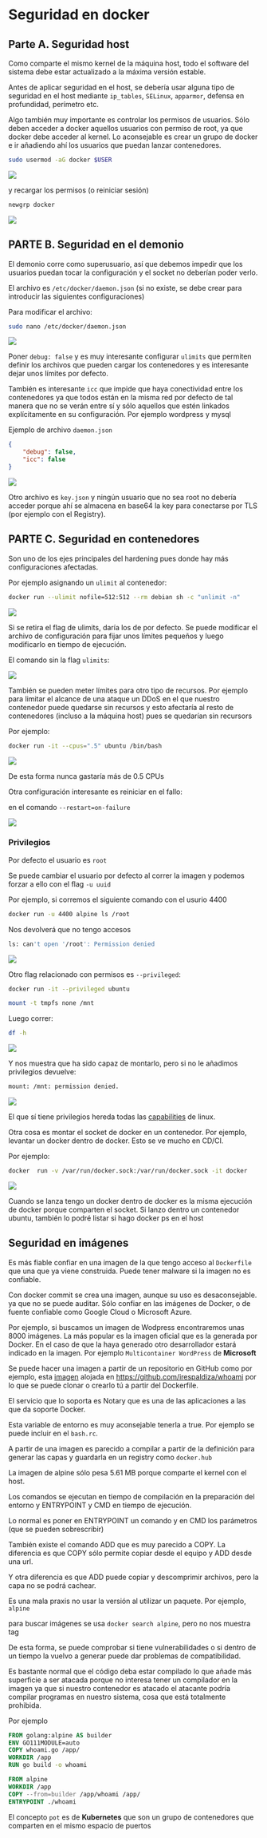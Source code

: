 # Seguridad en docker
## Parte A. Seguridad host
Como comparte el mismo kernel de la máquina host, todo el software del sistema debe estar actualizado a la máxima versión estable.

Antes de aplicar seguridad en el host, se debería usar alguna tipo de seguridad en el host mediante `ip_tables`, `SELinux`, `apparmor`, defensa en profundidad, perímetro etc.

Algo también muy importante es controlar los permisos de usuarios. Sólo deben acceder a docker aquellos usuarios con permiso de root, ya que docker debe acceder al kernel. Lo aconsejable es crear un grupo de docker e ir añadiendo ahí los usuarios que puedan lanzar contenedores.

```bash
sudo usermod -aG docker $USER
```

![](https://i.imgur.com/WoEgjqM.png)

y recargar los permisos (o reiniciar sesión)

```bash
newgrp docker
```

![](https://i.imgur.com/51ghkWD.png)

## PARTE B. Seguridad en el demonio
El demonio corre como superusuario, así que debemos impedir que los usuarios puedan tocar la configuración y el socket no deberían poder verlo.

El archivo es `/etc/docker/daemon.json` (si no existe, se debe crear para introducir las siguientes configuraciones)

Para modificar el archivo:
```bash
sudo nano /etc/docker/daemon.json
```

![](https://i.imgur.com/S2T6X2X.png)

Poner `debug: false` y es muy interesante configurar `ulimits` que permiten definir los archivos que pueden cargar los contenedores y es interesante dejar unos límites por defecto.

También es interesante `icc` que impide que haya conectividad entre los contenedores ya que todos están en la misma red por defecto de tal manera que no se verán entre sí y sólo aquellos que estén linkados explícitamente en su configuración. Por ejemplo wordpress y mysql

Ejemplo de archivo `daemon.json`

```json
{
    "debug": false,
	"icc": false
}
```

![](https://i.imgur.com/rQ7K5J7.png)

Otro archivo es `key.json` y ningún usuario que no sea root no debería acceder porque ahí se almacena en base64 la key para conectarse por TLS (por ejemplo con el Registry).

## PARTE C. Seguridad en contenedores
Son uno de los ejes principales del hardening pues donde hay más configuraciones afectadas.

Por ejemplo asignando un `ulimit` al contenedor:

```bash
docker run --ulimit nofile=512:512 --rm debian sh -c "unlimit -n"
```

![](https://i.imgur.com/DVXMK1A.png)

Si se retira el flag de ulimits, daría los de por defecto. Se puede modificar el archivo de configuración para fijar unos límites pequeños y luego modificarlo en tiempo de ejecución.

El comando sin la flag `ulimits`:

![](https://i.imgur.com/1S3i2ip.png)

También se pueden meter límites para otro tipo de recursos. Por ejemplo para limitar el alcance de una ataque un DDoS en el que nuestro contenedor puede quedarse sin recursos y esto afectaría al resto de contenedores (incluso a la máquina host) pues se quedarían sin recursors

Por ejemplo:

```bash
docker run -it --cpus=".5" ubuntu /bin/bash
```

![](https://i.imgur.com/mx6ta2H.png)

De esta forma nunca gastaría más de 0.5 CPUs

Otra configuración interesante es reiniciar en el fallo:

en el comando `--restart=on-failure`

![](https://i.imgur.com/cDgIAVF.png)

### Privilegios

Por defecto el usuario es `root`

Se puede cambiar el usuario por defecto al correr la  imagen y podemos forzar a ello con el flag `-u uuid`

Por ejemplo, si corremos el siguiente comando con el usurio 4400 

```bash
docker run -u 4400 alpine ls /root
```

Nos devolverá que no tengo accesos

```bash
ls: can't open '/root': Permission denied
```

![](https://i.imgur.com/dvDesel.png)

Otro flag relacionado con permisos es `--privileged`:

```bash
docker run -it --privileged ubuntu
```

```bash
mount -t tmpfs none /mnt
```

Luego correr:

```bash
df -h
```

![](https://i.imgur.com/nd8ws2e.png)

Y nos muestra que ha sido capaz de montarlo, pero si no le añadimos privilegios devuelve:

```bash
mount: /mnt: permission denied.
```

![](https://i.imgur.com/XZCxcKl.png)

El que sí tiene privilegios hereda todas las [capabilities](https://www.incibe-cert.es/blog/linux-capabilities) de linux.

Otra cosa es montar el socket de docker en un contenedor. Por ejemplo, levantar un docker dentro de docker. Esto se ve mucho en CD/CI.

Por ejemplo:

```bash
docker  run -v /var/run/docker.sock:/var/run/docker.sock -it docker
```

![](https://i.imgur.com/KHCjCvB.png)

Cuando se lanza tengo un docker dentro de docker es la misma ejecución de docker porque comparten el socket. Si lanzo dentro un contenedor ubuntu, también lo podré listar si hago docker ps en el host

## Seguridad en imágenes

Es más fiable confiar en una imagen de la que tengo acceso al `Dockerfile` que una que ya viene construida. Puede tener malware si la imagen no es confiable.

Con docker commit se crea una imagen, aunque su uso es desaconsejable. ya que no se puede auditar. Sólo confiar en las imágenes de Docker, o de fuente confiable como Google Cloud o Microsoft Azure.

Por ejemplo, si buscamos un imagen de Wodpress encontraremos unas 8000 imágenes. La más popular es la imagen oficial que es la generada por Docker. En el caso de que la haya generado otro desarrollador estará indicado en la imagen. Por ejemplo `Multicontainer WordPress` de **Microsoft**

Se puede hacer una imagen a partir de un repositorio en GitHub como por ejemplo, esta [imagen](https://hub.docker.com/r/irespaldiza/whoami) alojada en https://github.com/irespaldiza/whoami por lo que se puede clonar o crearlo tú a partir del Dockerfile.

El servicio que lo soporta es Notary que es una de las aplicaciones a las que da soporte Docker.

Esta variable de entorno es muy aconsejable tenerla a true. Por ejemplo se puede incluir en el `bash.rc`.

A partir de una imagen es parecido a compilar a partir de la definición para generar las capas y guardarla en un registry como `docker.hub`

La imagen de alpine sólo pesa  5.61 MB porque comparte el kernel con el host.

Los comandos se ejecutan en tiempo de compilación en la preparación del entorno y ENTRYPOINT y CMD en tiempo de ejecución.

Lo normal es poner en ENTRYPOINT un comando y en CMD los parámetros (que se pueden sobrescribir)

También existe el comando ADD que es muy parecido a COPY. La diferencia es que COPY sólo permite copiar desde el equipo y ADD desde una url.

Y otra diferencia es que ADD puede copiar y descomprimir archivos, pero la capa no se podrá cachear.

Es una mala praxis no usar la versión al utilizar un paquete. Por ejemplo, `alpine`

para buscar imágenes se usa `docker search alpine`, pero no nos muestra tag

De esta forma, se puede comprobar si tiene vulnerabilidades o si dentro de un tiempo la vuelvo a generar puede dar problemas de compatibilidad.

Es  bastante normal que el código deba estar compilado lo que añade más superficie a ser atacada porque no interesa tener un compilador en la imagen ya que si nuestro contenedor es atacado el atacante podría compilar programas en nuestro sistema, cosa que está totalmente prohibida.

Por ejemplo

```dockerfile
FROM golang:alpine AS builder
ENV GO111MODULE=auto
COPY whoami.go /app/
WORKDIR /app
RUN go build -o whoami

FROM alpine
WORKDIR /app
COPY --from=builder /app/whoami /app/
ENTRYPOINT ./whoami
```

El concepto `pot` es de **Kubernetes** que son un grupo de contenedores que comparten en el mismo espacio de puertos